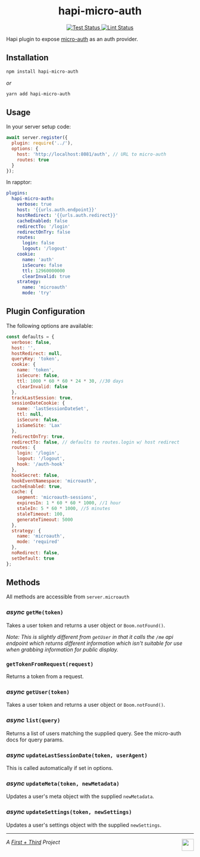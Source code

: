 <h1 align="center">hapi-micro-auth</h1>

<p align="center">
  <a href="https://github.com/firstandthird/hapi-micro-auth/actions">
    <img src="https://img.shields.io/github/workflow/status/firstandthird/hapi-micro-auth/Test/main?label=Tests&style=for-the-badge" alt="Test Status"/>
  </a>
  <a href="https://github.com/firstandthird/hapi-micro-auth/actions">
    <img src="https://img.shields.io/github/workflow/status/firstandthird/hapi-micro-auth/Lint/main?label=Lint&style=for-the-badge" alt="Lint Status"/>
  </a>
</p>

Hapi plugin to expose [micro-auth](https://github.com/firstandthird/micro-auth) as an auth provider.


## Installation

```sh
npm install hapi-micro-auth
```

_or_

```sh
yarn add hapi-micro-auth
```


## Usage

In your server setup code:

```javascript
await server.register({
  plugin: require('../'),
  options: {
    host: 'http://localhost:8081/auth', // URL to micro-auth
    routes: true
  }
});
```

In rapptor:

```yaml
plugins:
  hapi-micro-auth:
    verbose: true
    host: '{{urls.auth.endpoint}}'
    hostRedirect: '{{urls.auth.redirect}}'
    cacheEnabled: false
    redirectTo: '/login'
    redirectOnTry: false
    routes:
      login: false
      logout: '/logout'
    cookie:
      name: 'auth'
      isSecure: false
      ttl: 12960000000
      clearInvalid: true
    strategy:
      name: 'microauth'
      mode: 'try'
```


## Plugin Configuration

The following options are available:

```javascript
const defaults = {
  verbose: false,
  host: '',
  hostRedirect: null,
  queryKey: 'token',
  cookie: {
    name: 'token',
    isSecure: false,
    ttl: 1000 * 60 * 60 * 24 * 30, //30 days
    clearInvalid: false
  },
  trackLastSession: true,
  sessionDateCookie: {
    name: 'lastSessionDateSet',
    ttl: null,
    isSecure: false,
    isSameSite: 'Lax'
  },
  redirectOnTry: true,
  redirectTo: false, // defaults to routes.login w/ host redirect
  routes: {
    login: '/login',
    logout: '/logout',
    hook: '/auth-hook'
  },
  hookSecret: false,
  hookEventNamespace: 'microauth',
  cacheEnabled: true,
  cache: {
    segment: 'microauth-sessions',
    expiresIn: 1 * 60 * 60 * 1000, //1 hour
    staleIn: 5 * 60 * 1000, //5 minutes
    staleTimeout: 100,
    generateTimeout: 5000
  },
  strategy: {
    name: 'microauth',
    mode: 'required'
  },
  noRedirect: false,
  setDefault: true
};
```


## Methods

All methods are accessible from `server.microauth`

### _async_ __`getMe(token)`__

Takes a user token and returns a user object or `Boom.notFound()`.

_Note: This is slightly different from `getUser` in that it calls the `/me` api endpoint which returns different information which isn't suitable for use when grabbing information for public display._

### __`getTokenFromRequest(request)`__

Returns a token from a request.

### _async_ __`getUser(token)`__

Takes a user token and returns a user object or `Boom.notFound()`.

### _async_ __`list(query)`__

Returns a list of users matching the supplied query. See the micro-auth docs for query params.

### _async_ __`updateLastSessionDate(token, userAgent)`__

This is called automatically if set in options.

### _async_ __`updateMeta(token, newMetadata)`__

Updates a user's meta object with the supplied `newMetadata`.

### _async_ __`updateSettings(token, newSettings)`__

Updates a user's settings object with the supplied `newSettings`.

---

<a href="https://firstandthird.com"><img src="https://firstandthird.com/_static/ui/images/safari-pinned-tab-62813db097.svg" height="32" width="32" align="right"></a>

_A [First + Third](https://firstandthird.com) Project_
